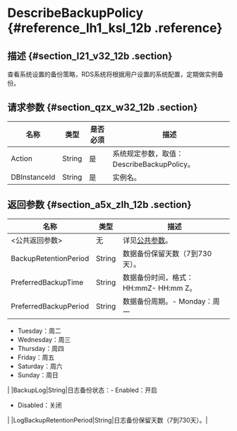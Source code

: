 # DescribeBackupPolicy {#reference_lh1_ksl_12b .reference}

## 描述 {#section_l21_v32_12b .section}

查看系统设置的备份策略，RDS系统将根据用户设置的系统配置，定期做实例备份。

## 请求参数 {#section_qzx_w32_12b .section}

|名称|类型|是否必须|描述|
|--|--|----|--|
|Action|String|是|系统规定参数，取值：DescribeBackupPolicy。|
|DBInstanceId|String|是|实例名。|

## 返回参数 {#section_a5x_zlh_12b .section}

|名称|类型|描述|
|--|--|--|
|<公共返回参数\>|无|详见[公共参数](cn.zh-CN/API参考/使用API/公共参数.md#)。|
|BackupRetentionPeriod|String|数据备份保留天数（7到730天）。|
|PreferredBackupTime|String|数据备份时间，格式：HH:mmZ- HH:mm Z。|
|PreferredBackupPeriod|String|数据备份周期。-   Monday：周一
-   Tuesday：周二
-   Wednesday：周三
-   Thursday：周四
-   Friday：周五
-   Saturday：周六
-   Sunday：周日

|
|BackupLog|String|日志备份状态：-   Enabled：开启
-   Disabled：关闭

|
|LogBackupRetentionPeriod|String|日志备份保留天数（7到730天）。|

